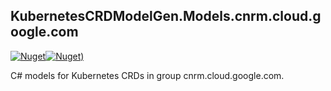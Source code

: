 ## KubernetesCRDModelGen.Models.cnrm.cloud.google.com
[![Nuget](https://img.shields.io/nuget/vpre/KubernetesCRDModelGen.Models.cnrm.cloud.google.com.svg?style=flat-square)](https://www.nuget.org/packages/KubernetesCRDModelGen.Models.cnrm.cloud.google.com)[![Nuget)](https://img.shields.io/nuget/dt/KubernetesCRDModelGen.Models.cnrm.cloud.google.com.svg?style=flat-square)](https://www.nuget.org/packages/KubernetesCRDModelGen.Models.cnrm.cloud.google.com)

C# models for Kubernetes CRDs in group cnrm.cloud.google.com.